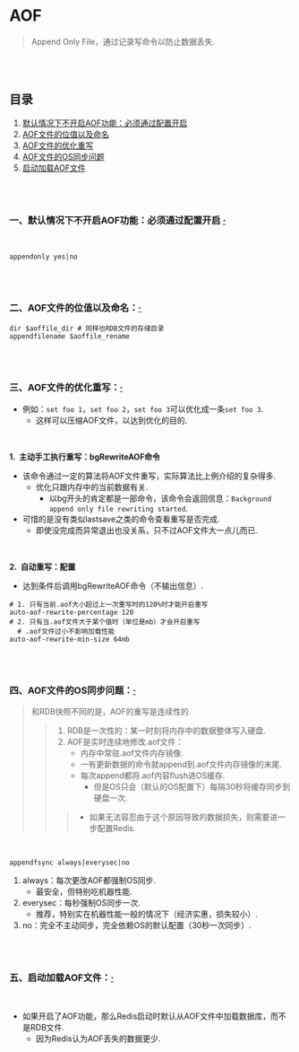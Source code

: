 # AOF
> Append Only File，通过记录写命令以防止数据丢失.

<br><br>

## 目录

1. [默认情况下不开启AOF功能：必须通过配置开启](#一默认情况下不开启aof功能必须通过配置开启--)
2. [AOF文件的位值以及命名](#二aof文件的位值以及命名)
3. [AOF文件的优化重写](#三aof文件的优化重写)
4. [AOF文件的OS同步问题](#四aof文件的os同步问题)
5. [启动加载AOF文件](#五启动加载aof文件)

<br><br>

### 一、默认情况下不开启AOF功能：必须通过配置开启  [·](#目录)

<br>

```Shell
appendonly yes|no
```

<br><br>

### 二、AOF文件的位值以及命名：[·](#目录)

```Shell
dir $aoffile_dir # 同样也RDB文件的存储目录
appendfilename $aoffile_rename
```

<br><br>

### 三、AOF文件的优化重写：[·](#目录)

- 例如：`set foo 1`，`set foo 2`，`set foo 3`可以优化成一条`set foo 3`.
   - 这样可以压缩AOF文件，以达到优化的目的.

<br>

**1.&nbsp; 主动手工执行重写：bgRewriteAOF命令**

- 该命令通过一定的算法将AOF文件重写，实际算法比上例介绍的复杂得多.
   - 优化只跟内存中的当前数据有关.
      - 以bg开头的肯定都是一部命令，该命令会返回信息：`Background append only file rewriting started`.
- 可惜的是没有类似lastsave之类的命令查看重写是否完成.
   - 即使没完成而异常退出也没关系，只不过AOF文件大一点儿而已.

<br>

**2.&nbsp; 自动重写：配置**  

- 达到条件后调用bgRewriteAOF命令（不输出信息）.

```Shell
# 1. 只有当前.aof大小超过上一次重写时的120%时才能开启重写
auto-aof-rewrite-percentage 120
# 2. 只有当.aof文件大于某个值时（单位是mb）才会开启重写
  # .aof文件过小不影响加载性能
auto-aof-rewrite-min-size 64mb
```

<br><br>

### 四、AOF文件的OS同步问题：[·](#目录)
> 和RDB快照不同的是，AOF的重写是连续性的.
>
>> 1. RDB是一次性的：某一时刻将内存中的数据整体写入硬盘.
>> 2. AOF是实时连续地修改.aof文件：
>>    - 内存中常驻.aof文件内存镜像.
>>    - 一有更新数据的命令就append到.aof文件内存镜像的末尾.
>>    - 每次append都将.aof内容flush进OS缓存.
>>       - 但是OS只会（默认的OS配置下）每隔30秒将缓存同步到硬盘一次.
>>
>>> - 如果无法容忍由于这个原因导致的数据损失，则需要进一步配置Redis.

<br>

```Shell
appendfsync always|everysec|no
```

1. always：每次更改AOF都强制OS同步.
   - 最安全，但特别吃机器性能.
2. everysec：每秒强制OS同步一次.
   - 推荐，特别实在机器性能一般的情况下（经济实惠，损失较小）.
3. no：完全不主动同步，完全依赖OS的默认配置（30秒一次同步）.

<br><br>

### 五、启动加载AOF文件：[·](#目录)

<br>

- 如果开启了AOF功能，那么Redis启动时默认从AOF文件中加载数据库，而不是RDB文件.
   - 因为Redis认为AOF丢失的数据更少.
